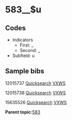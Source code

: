 # 583\_\_$u

## Codes

-   Indicators
    -   First: \_
    -   Second: \_
-   Subfield: u

## Sample bibs

12015737 [Quicksearch](https://search.library.yale.edu/catalog/12015737) [VXWS](http://prodorbis.library.yale.edu:7014/vxws/GetHoldingsService?bibId=12015737)

12015738 [Quicksearch](https://search.library.yale.edu/catalog/12015738) [VXWS](http://prodorbis.library.yale.edu:7014/vxws/GetHoldingsService?bibId=12015738)

15635526 [Quicksearch](https://search.library.yale.edu/catalog/15635526) [VXWS](http://prodorbis.library.yale.edu:7014/vxws/GetHoldingsService?bibId=15635526)

**Parent topic:**[583](../../tags/583/583.md)

